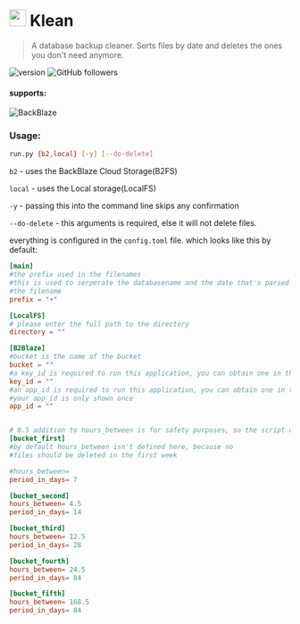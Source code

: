 # <img src='https://image.flaticon.com/icons/svg/660/660478.svg' width="30" height="30"> Klean

> A database backup cleaner. Sorts files by date and deletes the ones you don't need anymore. 

![version](https://img.shields.io/github/v/release/kevinkosterr/Klean?include_prereleases)
![GitHub followers](https://img.shields.io/github/followers/kevinkosterr?label=Followers&style=social)

#### supports:

![BackBlaze](https://www.backblaze.com/pics/backblaze-logo.gif)
<br>

### Usage:

```bash
run.py {b2,local} [-y] [--do-delete]
```

`b2` - uses the BackBlaze Cloud Storage(B2FS)

`local` - uses the Local storage(LocalFS)

`-y` - passing this into the command line skips any confirmation

`--do-delete` - this arguments is required, else it will not delete files.

everything is configured in the `config.toml` file. which looks like this by default:

```toml
[main]
#the prefix used in the filenames
#this is used to serperate the databasename and the date that's parsed within
#the filename
prefix = "+"

[LocalFS]
# please enter the full path to the directory
directory = ""

[B2Blaze]
#bucket is the name of the bucket
bucket = ""
#a key_id is required to run this application, you can obtain one in the B2 portal
key_id = ""
#an app_id is required to run this application, you can obtain one in the B2 portal
#your app_id is only shown once
app_id = ""


# 0.5 addition to hours_between is for safety purposes, so the script doesn't accidentally delete wrong files.
[bucket_first]
#by default hours_between isn't defined here, because no
#files should be deleted in the first week

#hours_between=
period_in_days= 7

[bucket_second]
hours_between= 4.5
period_in_days= 14

[bucket_third]
hours_between= 12.5
period_in_days= 28

[bucket_fourth]
hours_between= 24.5
period_in_days= 84

[bucket_fifth]
hours_between= 168.5
period_in_days= 84
```

